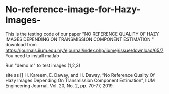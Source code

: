# No-reference-image-for-Hazy-Images-
This is the testing code of our paper "NO REFERENCE QUALITY OF HAZY IMAGES  DEPENDING ON TRANSMISSION COMPONENT 
ESTIMATION "
 download from https://journals.iium.edu.my/ejournal/index.php/iiumej/issue/download/65/7
You need to install matlab  

Run "demo.m" to test images (1,2,3)

site as [] H.  Kareem,  E.  Daway,  and H.  Daway, “No 
Reference  Quality  Of  Hazy  Images Depending 
On  Transmission  Component  Estimation”, 
IIUM Engineering Journal, Vol. 20, No. 2, pp. 
70-77, 2019.   
